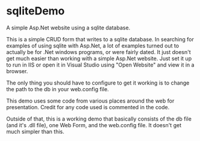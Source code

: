 # sqliteDemo
A simple Asp.Net website using a sqlite database.

This is a simple CRUD form that writes to a sqlite database. In searching for examples of using sqlite with Asp.Net, a lot of examples turned out to actually be for .Net windows programs, or were fairly dated. It just doesn't get much easier than working with a simple Asp.Net website. Just set it up to run in IIS or open it in Visual Studio using "Open Website" and view it in a browser. 

The only thing you should have to configure to get it working is to change the path to the db in your web.config file.

This demo uses some code from various places around the web for presentation. Credit for any code used is commented in the code.

Outside of that, this is a working demo that basically consists of the db file (and it's .dll file), one Web Form, and the web.config file. It doesn't get much simpler than this.





